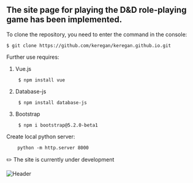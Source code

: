 ## The site page for playing the D&D role-playing game has been implemented.

To clone the repository, you need to enter the command in the console:

    $ git clone https://github.com/keregan/keregan.github.io.git

Further use requires:
1. Vue.js
   
        $ npm install vue
2. Database-js

        $ npm install database-js
3. Bootstrap

        $ npm i bootstrap@5.2.0-beta1

Create local python server:
 
        python -m http.server 8000

:pencil2:  The site is currently under development

![Header](https://github.com/keregan/market_dnd/blob/master/Image/art_site.png)
